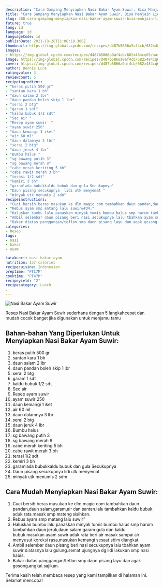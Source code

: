 ```yaml
---
description: "Cara Gampang Menyiapkan Nasi Bakar Ayam Suwir, Bisa Manjain Lidah"
title: "Cara Gampang Menyiapkan Nasi Bakar Ayam Suwir, Bisa Manjain Lidah"
slug: 388-cara-gampang-menyiapkan-nasi-bakar-ayam-suwir-bisa-manjain-lidah
future: true
lang: id
language: id
languageCode: id
publishDate: 2021-10-28T11:08:18.380Z 
thumbnail: https://img-global.cpcdn.com/recipes/d487b5866a9af4cb/682x484cq65/nasi-bakar-ayam-suwir-foto-resep-utama.png
images:
- https://img-global.cpcdn.com/recipes/d487b5866a9af4cb/682x484cq65/nasi-bakar-ayam-suwir-foto-resep-utama.png
image: https://img-global.cpcdn.com/recipes/d487b5866a9af4cb/682x484cq65/nasi-bakar-ayam-suwir-foto-resep-utama.png
cover: https://img-global.cpcdn.com/recipes/d487b5866a9af4cb/682x484cq65/nasi-bakar-ayam-suwir-foto-resep-utama.png
author: Dennis Luna
ratingvalue: 3
reviewcount: 5
recipeingredient:
- "beras putih 500 gr"
- "santan kara 1 bh"
- "daun salam 2 lbr"
- "daun pandan boleh skip 1 lbr"
- "serai 2 btg"
- "garam 1 sdt"
- "kaldu bubuk 1/2 sdt"
- "Sec air "
- "Resep ayam suwir  "
- "ayam suwir 250"
- "daun kemangi 1 iket"
- "air 60 ml"
- "daun dalamnya 3 lbr"
- "serai 2 btg"
- "daun jeruk 4 lbr"
- "Bumbu halus "
- "sg bawang putih 3"
- "sg bawang merah 8"
- "cabe merah keriting 5 bh"
- "cabe rawit merah 3 bh"
- "terasi 1/2 sdt"
- "kemiri 3 bh"
- "garamlada bubukkaldu bubuk dan gula Secukupnya"
- "Daun pisang secukupnya  lidi utk menyemat "
- "minyak utk menumis 2 sdm"
recipeinstructions:
- "Cuci bersih beras masukan ke dlm magic com tambahkan daun pandan,daun salam,garam,air dan santan.lalu tambahkan kaldu bubuk aduk rata.masak smp mateng sisihkan."
- "Rebus ayam smp matang lalu suwir&#34;"
- "Haluskan bumbu lalu panaskan minyak tumis bumbu halus smp harum tambahkan daun jeruk,daun salam garam gula dan kaldu bubuk.masukan ayam suwir aduk rata beri air masak sampai air menyusut koreksi rasa,masukan kemangi sesaat sblm diangkat."
- "Ambil selembar daun pisang beri nasi secukupnya lalu tbahkan ayam suwir diatasnya lalu gulung.semat ujungnya dg lidi lakukan smp nasi habis."
- "Bakar diatas panggangan/teflon smp daun pisang layu dan agak gosong.angkat sajikan."
categories:
- Resep
tags:
- nasi
- bakar
- ayam

katakunci: nasi bakar ayam 
nutrition: 137 calories
recipecuisine: Indonesian
preptime: "PT17M"
cooktime: "PT47M"
recipeyield: "2"
recipecategory: Lunch
. 
---
```



![Nasi Bakar Ayam Suwir](https://img-global.cpcdn.com/recipes/d487b5866a9af4cb/682x484cq65/nasi-bakar-ayam-suwir-foto-resep-utama.png)

Resep Nasi Bakar Ayam Suwir  sederhana dengan 5 langkahcepat dan mudah cocok banget jika digunakan untuk menjamu tamu

<!--inarticleads1-->

## Bahan-bahan Yang Diperlukan Untuk Menyiapkan Nasi Bakar Ayam Suwir:

1. beras putih 500 gr
1. santan kara 1 bh
1. daun salam 2 lbr
1. daun pandan boleh skip 1 lbr
1. serai 2 btg
1. garam 1 sdt
1. kaldu bubuk 1/2 sdt
1. Sec air 
1. Resep ayam suwir  
1. ayam suwir 250
1. daun kemangi 1 iket
1. air 60 ml
1. daun dalamnya 3 lbr
1. serai 2 btg
1. daun jeruk 4 lbr
1. Bumbu halus 
1. sg bawang putih 3
1. sg bawang merah 8
1. cabe merah keriting 5 bh
1. cabe rawit merah 3 bh
1. terasi 1/2 sdt
1. kemiri 3 bh
1. garamlada bubukkaldu bubuk dan gula Secukupnya
1. Daun pisang secukupnya  lidi utk menyemat 
1. minyak utk menumis 2 sdm



<!--inarticleads2-->

## Cara Mudah Menyiapkan Nasi Bakar Ayam Suwir:

1. Cuci bersih beras masukan ke dlm magic com tambahkan daun pandan,daun salam,garam,air dan santan.lalu tambahkan kaldu bubuk aduk rata.masak smp mateng sisihkan.
1. Rebus ayam smp matang lalu suwir&#34;
1. Haluskan bumbu lalu panaskan minyak tumis bumbu halus smp harum tambahkan daun jeruk,daun salam garam gula dan kaldu bubuk.masukan ayam suwir aduk rata beri air masak sampai air menyusut koreksi rasa,masukan kemangi sesaat sblm diangkat.
1. Ambil selembar daun pisang beri nasi secukupnya lalu tbahkan ayam suwir diatasnya lalu gulung.semat ujungnya dg lidi lakukan smp nasi habis.
1. Bakar diatas panggangan/teflon smp daun pisang layu dan agak gosong.angkat sajikan.




Terima kasih telah membaca resep yang kami tampilkan di halaman ini. Selamat mencoba!
